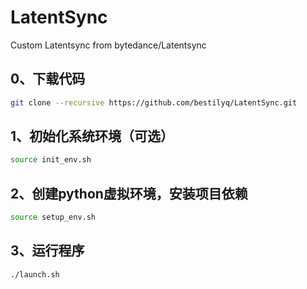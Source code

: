 # LatentSync
Custom Latentsync from bytedance/Latentsync

## 0、下载代码
```bash
git clone --recursive https://github.com/bestilyq/LatentSync.git
```

## 1、初始化系统环境（可选）
```bash
source init_env.sh
```

## 2、创建python虚拟环境，安装项目依赖
```bash
source setup_env.sh
```

## 3、运行程序
```bash
./launch.sh
```